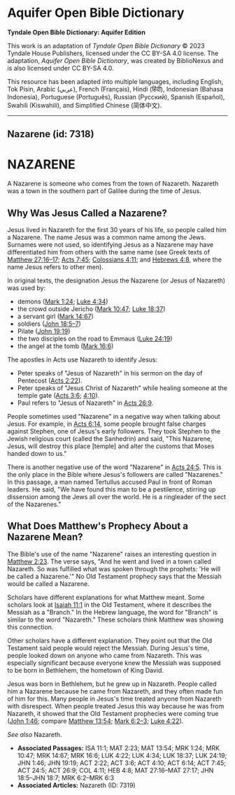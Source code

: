 # Aquifer Open Bible Dictionary

**Tyndale Open Bible Dictionary: Aquifer Edition**

This work is an adaptation of *Tyndale Open Bible Dictionary* © 2023 Tyndale House Publishers, licensed under the CC BY\-SA 4\.0 license. The adaptation, *Aquifer Open Bible Dictionary*, was created by BiblioNexus and is also licensed under CC BY\-SA 4\.0\.

This resource has been adapted into multiple languages, including English, Tok Pisin, Arabic (عربي), French (Français), Hindi (हिंदी), Indonesian (Bahasa Indonesia), Portuguese (Português), Russian (Русский), Spanish (Español), Swahili (Kiswahili), and Simplified Chinese (简体中文).



--------------------------------

## Nazarene (id: 7318)

NAZARENE
========

A Nazarene is someone who comes from the town of Nazareth. Nazareth was a town in the southern part of Galilee during the time of Jesus.

Why Was Jesus Called a Nazarene?
--------------------------------

Jesus lived in Nazareth for the first 30 years of his life, so people called him a Nazarene. The name Jesus was a common name among the Jews. Surnames were not used, so identifying Jesus as a Nazarene may have differentiated him from others with the same name (see Greek texts of [Matthew 27:16–17](https://ref.ly/Matt27:16-Matt27:17); [Acts 7:45](https://ref.ly/Acts7:45); [Colossians 4:11](https://ref.ly/Col4:11); and [Hebrews 4:8](https://ref.ly/Heb4:8), where the name Jesus refers to other men).

In original texts, the designation Jesus the Nazarene (or Jesus of Nazareth) was used by:

* demons ([Mark 1:24](https://ref.ly/Mark1:24); [Luke 4:34](https://ref.ly/Luke4:34))
* the crowd outside Jericho ([Mark 10:47](https://ref.ly/Mark10:47); [Luke 18:37](https://ref.ly/Luke18:37))
* a servant girl ([Mark 14:67](https://ref.ly/Mark14:67))
* soldiers ([John 18:5–7](https://ref.ly/John18:5-John18:7))
* Pilate ([John 19:19](https://ref.ly/John19:19))
* the two disciples on the road to Emmaus ([Luke 24:19](https://ref.ly/Luke24:19))
* the angel at the tomb ([Mark 16:6](https://ref.ly/Mark16:6))

The apostles in Acts use Nazareth to identify Jesus:

* Peter speaks of "Jesus of Nazareth" in his sermon on the day of Pentecost ([Acts 2:22](https://ref.ly/Acts2:22)).
* Peter speaks of "Jesus Christ of Nazareth" while healing someone at the temple gate ([Acts 3:6](https://ref.ly/Acts3:6); [4:10](https://ref.ly/Acts4:10)).
* Paul refers to "Jesus of Nazareth" in [Acts 26:9](https://ref.ly/Acts26:9).

People sometimes used "Nazarene" in a negative way when talking about Jesus. For example, in [Acts 6:14](https://ref.ly/Acts6:14), some people brought false charges against Stephen, one of Jesus's early followers. They took Stephen to the Jewish religious court (called the Sanhedrin) and said, "This Nazarene, Jesus, will destroy this place \[temple] and alter the customs that Moses handed down to us." 

There is another negative use of the word "Nazarene" in [Acts 24:5](https://ref.ly/Acts24:5). This is the only place in the Bible where Jesus's followers are called "Nazarenes." In this passage, a man named Tertullus accused Paul in front of Roman leaders. He said, "We have found this man to be a pestilence, stirring up dissension among the Jews all over the world. He is a ringleader of the sect of the Nazarenes."

What Does Matthew's Prophecy About a Nazarene Mean?
---------------------------------------------------

The Bible's use of the name "Nazarene" raises an interesting question in [Matthew 2:23](https://ref.ly/Matt2:23). The verse says, "And he went and lived in a town called Nazareth. So was fulfilled what was spoken through the prophets: 'He will be called a Nazarene.'" No Old Testament prophecy says that the Messiah would be called a Nazarene. 

Scholars have different explanations for what Matthew meant. Some scholars look at [Isaiah 11:1](https://ref.ly/Isa11:1) in the Old Testament, where it describes the Messiah as a "Branch." In the Hebrew language, the word for "Branch" is similar to the word "Nazareth." These scholars think Matthew was showing this connection.

Other scholars have a different explanation. They point out that the Old Testament said people would reject the Messiah. During Jesus's time, people looked down on anyone who came from Nazareth. This was especially significant because everyone knew the Messiah was supposed to be born in Bethlehem, the hometown of King David.

Jesus was born in Bethlehem, but he grew up in Nazareth. People called him a Nazarene because he came from Nazareth, and they often made fun of him for this. Many people in Jesus's time treated anyone from Nazareth with disrespect. When people treated Jesus this way because he was from Nazareth, it showed that the Old Testament prophecies were coming true ([John 1:46](https://ref.ly/John1:46); compare [Matthew 13:54](https://ref.ly/Matt13:54); [Mark 6:2–3](https://ref.ly/Mark6:2-Mark6:3); [Luke 4:22](https://ref.ly/Luke4:22)).

*See also* Nazareth.

* **Associated Passages:** ISA 11:1; MAT 2:23; MAT 13:54; MRK 1:24; MRK 10:47; MRK 14:67; MRK 16:6; LUK 4:22; LUK 4:34; LUK 18:37; LUK 24:19; JHN 1:46; JHN 19:19; ACT 2:22; ACT 3:6; ACT 4:10; ACT 6:14; ACT 7:45; ACT 24:5; ACT 26:9; COL 4:11; HEB 4:8; MAT 27:16–MAT 27:17; JHN 18:5–JHN 18:7; MRK 6:2–MRK 6:3
* **Associated Articles:** Nazareth (ID: 7319)

